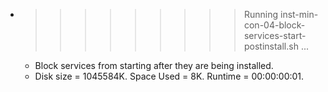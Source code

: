 * >>>>>>>>> Running inst-min-con-04-block-services-start-postinstall.sh ...
  * Block services from starting after they are being installed.
  * Disk size = 1045584K. Space Used = 8K. Runtime = 00:00:00:01.
